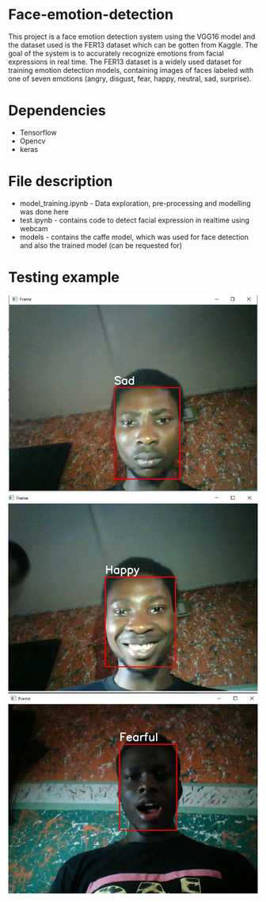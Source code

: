 # Face-emotion-detection
This project is a face emotion detection system using the VGG16 model and the dataset used is the FER13 dataset which can be gotten from Kaggle. The goal of the system is to accurately recognize emotions from facial expressions in real time.
The FER13 dataset is a widely used dataset for training emotion detection models, containing images of faces labeled with one of seven emotions (angry, disgust, fear, happy, neutral, sad, surprise).

# Dependencies
* Tensorflow
* Opencv
* keras

# File description
* model_training.ipynb - Data exploration, pre-processing and modelling was done here
* test.ipynb - contains code to detect facial expression in realtime using webcam
* models - contains the caffe model, which was used for face detection and also the trained model (can be requested for)

# Testing example
![Sad Example](images/sad.png)
![Happy Example](images/happy.png)
![Fearful Example](images/fearful.png)
